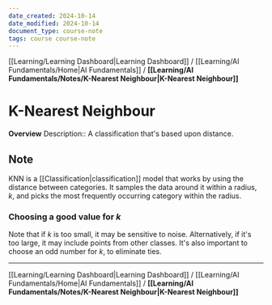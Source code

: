 ```yaml
---
date_created: 2024-10-14
date_modified: 2024-10-14
document_type: course-note
tags: course course-note
---
```

[[Learning/Learning Dashboard|Learning Dashboard]] / [[Learning/AI Fundamentals/Home|AI Fundamentals]] / **[[Learning/AI Fundamentals/Notes/K-Nearest Neighbour|K-Nearest Neighbour]]**
# K-Nearest Neighbour
**Overview**
Description:: A classification that's based upon distance.

## Note

KNN is a [[Classification|classification]] model that works by using the distance between categories. It samples the data around it within a radius, $k$, and picks the most frequently occurring category within the radius.
### Choosing a good value for $k$

Note that if $k$ is too small, it may be sensitive to noise. Alternatively, if it's too large, it may include points from other classes. It's also important to choose an odd number for $k$, to eliminate ties.

---
[[Learning/Learning Dashboard|Learning Dashboard]] / [[Learning/AI Fundamentals/Home|AI Fundamentals]] / **[[Learning/AI Fundamentals/Notes/K-Nearest Neighbour|K-Nearest Neighbour]]**